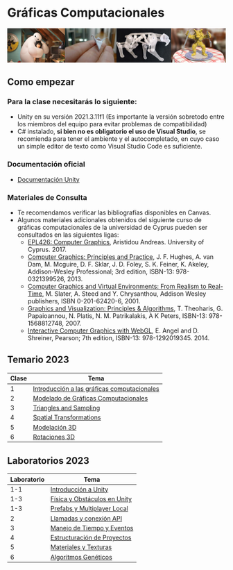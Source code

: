 # Gráficas Computacionales

![graficas](/graphics/assets/img/462_banner.jpg)

## Como empezar
### Para la clase necesitarás lo siguiente:

- Unity en su versión 2021.3.11f1 (Es importante la versión sobretodo entre los miembros del equipo para evitar problemas de compatibilidad)
- C# instalado, **si bien no es obligatorio el uso de Visual Studio**, se recomienda para tener el ambiente y el autocompletado, en cuyo caso un simple editor de texto como Visual Studio Code es suficiente.

### Documentación oficial
- [Documentación Unity](https://docs.unity3d.com/Manual/index.html)

### Materiales de Consulta
- Te recomendamos verificar las bibliografías disponibles en Canvas.
- Algunos materiales adicionales obtenidos del siguiente curso de gráficas computacionales de la universidad de Cyprus pueden ser consultados en las siguientes ligas:
  - [EPL426: Computer Graphics](https://www.cs.ucy.ac.cy/courses/EPL426/), Aristidou Andreas. University of Cyprus. 2017.
  - [Computer Graphics: Principles and Practice](https://ptgmedia.pearsoncmg.com/images/9780321399526/samplepages/0321399528.pdf), J. F. Hughes, A. van Dam, M. Mcguire, D. F. Sklar, J. D. Foley, S. K. Feiner, K. Akeley, Addison-Wesley Professional; 3rd edition, ISBN-13: 978-0321399526, 2013.
  - [Computer Graphics and Virtual Environments: From Realism to Real-Time](https://www.cs.ucy.ac.cy/courses/EPL426/courses/eBooks/ComputerGraphicsVR.pdf), M. Slater, A. Steed and Y. Chrysanthou, Addison Wesley publishers, ISBN 0-201-62420-6, 2001.
  - [Graphics and Visualization: Principles & Algorithms](https://doc.lagout.org/science/0_Computer%20Science/2_Algorithms/Graphics%20and%20Visualization_%20Principles%20%26%20Algorithms%20%5BTheoharis%2C%20Papaioannou%2C%20Platis%20%26%20Patrikalakis%202007-10-10%5D.pdf), T. Theoharis, G. Papaioannou, N. Platis, N. M. Patrikalakis, A K Peters, ISBN-13: 978-1568812748, 2007.
  - [Interactive Computer Graphics with WebGL](https://inspirit.net.in/books/academic/Interactive%20Computer%20Graphics.pdf), E. Angel and D. Shreiner, Pearson; 7th edition, ISBN-13: 978-1292019345. 2014.

<!--
## Actividad Medio Término
# **[Instrucciones](/graphics/half_term/README.md)**
-->

## Temario 2023
| Clase | Tema        |
| ----- | ----------- |
|   1   | [Introducción a las gráficas computacionales](/graphics/classes/1_intro_graphics.md) |
|   2   | [Modelado de Gráficas Computacionales](/graphics/classes/2_modelado.md) |
|   3   | [Triangles and Sampling](/graphics/classes/3_triangles_and_sampling.md) |
|   4   | [Spatial Transformations](/graphics/classes/4_spatial_transformations.md) |
| 5 | [Modelación 3D](/graphics/classes/6_modelacion3d.md) |
| 6 | [Rotaciones 3D](/graphics/classes/5_rotaciones3d.md) |



## Laboratorios 2023

| Laboratorio   | Tema        |
| ----- | ----------- |
|   1-1   | [Introducción a Unity](/graphics/labs/1_1_intro_unity.md) |
|   1-3   | [Física y Obstáculos en Unity](/graphics/labs/1_2_physics_unity.md) |
|   1-3   | [Prefabs y Multiplayer Local](/graphics/labs/1_3_prefabs_local_multiplayer.md) |
|  2   | [Llamadas y conexión API](/graphics/labs/2_llamadas_API.md) |
|  3   | [Manejo de Tiempo y Eventos](/graphics/labs/3_manejo_tiempo.md) |
|  4   | [Estructuración de Proyectos](/graphics/labs/4_estructuracion_proyectos.md) |
|  5   | [Materiales y Texturas](/graphics/labs/5_materiales_texturas.md) |
|  6   | [Algoritmos Genéticos](/graphics/labs/6_algoritmos_geneticos.md) |